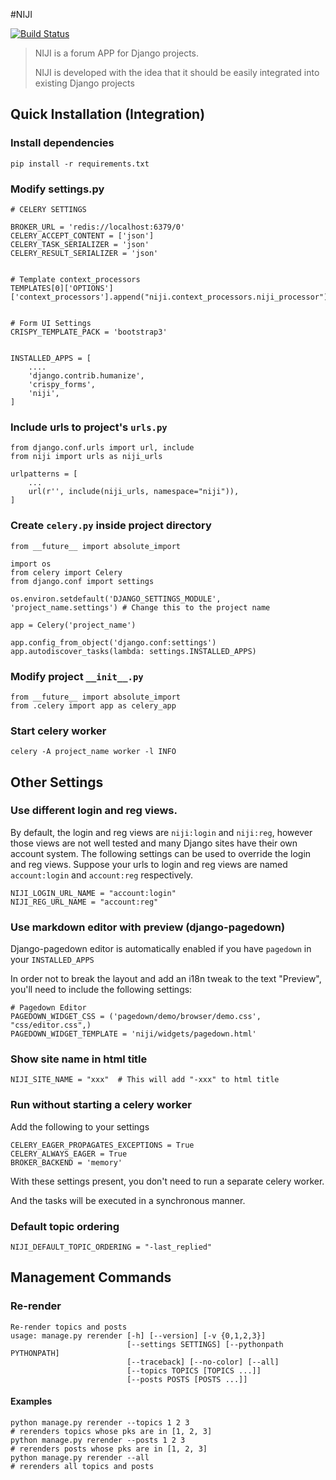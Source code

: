 #NIJI

[![Build Status](https://travis-ci.org/ericls/niji.svg?branch=master)](https://travis-ci.org/ericls/niji)

> NIJI is a forum APP for Django projects.
>
> NIJI is developed with the idea that it should be easily integrated into existing Django projects

## Quick Installation (Integration)

### Install dependencies

```
pip install -r requirements.txt
```

### Modify settings.py

```
# CELERY SETTINGS

BROKER_URL = 'redis://localhost:6379/0'
CELERY_ACCEPT_CONTENT = ['json']
CELERY_TASK_SERIALIZER = 'json'
CELERY_RESULT_SERIALIZER = 'json'


# Template context_processors
TEMPLATES[0]['OPTIONS']['context_processors'].append("niji.context_processors.niji_processor")


# Form UI Settings
CRISPY_TEMPLATE_PACK = 'bootstrap3'


INSTALLED_APPS = [
    ....
    'django.contrib.humanize',
    'crispy_forms',
    'niji',
]
```

### Include urls to project's `urls.py`

```
from django.conf.urls import url, include
from niji import urls as niji_urls

urlpatterns = [
    ...
    url(r'', include(niji_urls, namespace="niji")),
]
```

### Create `celery.py` inside project directory

```
from __future__ import absolute_import

import os
from celery import Celery
from django.conf import settings

os.environ.setdefault('DJANGO_SETTINGS_MODULE', 'project_name.settings') # Change this to the project name

app = Celery('project_name')

app.config_from_object('django.conf:settings')
app.autodiscover_tasks(lambda: settings.INSTALLED_APPS)
```

### Modify project `__init__.py`

```
from __future__ import absolute_import
from .celery import app as celery_app
```


### Start celery worker

```
celery -A project_name worker -l INFO
```

## Other Settings

### Use different login and reg views.

By default, the login and reg views are `niji:login` and `niji:reg`, however those views are not well tested and many Django sites have their own account system. The following settings can be used to override the login and reg views. Suppose your urls to login and reg views are named `account:login` and `account:reg` respectively.

```
NIJI_LOGIN_URL_NAME = "account:login"
NIJI_REG_URL_NAME = "account:reg"
```

### Use markdown editor with preview (django-pagedown)

Django-pagedown editor is automatically enabled if you have `pagedown` in your `INSTALLED_APPS`

In order not to break the layout and add an i18n tweak to the text "Preview", you'll need to include the following settings:

```
# Pagedown Editor
PAGEDOWN_WIDGET_CSS = ('pagedown/demo/browser/demo.css', "css/editor.css",)
PAGEDOWN_WIDGET_TEMPLATE = 'niji/widgets/pagedown.html'
```

### Show site name in html title

```
NIJI_SITE_NAME = "xxx"  # This will add "-xxx" to html title
```

### Run without starting a celery worker

Add the following to your settings

```
CELERY_EAGER_PROPAGATES_EXCEPTIONS = True
CELERY_ALWAYS_EAGER = True
BROKER_BACKEND = 'memory'
```

With these settings present, you don't need to run a separate celery worker.

And the tasks will be executed in a synchronous manner.

### Default topic ordering
```
NIJI_DEFAULT_TOPIC_ORDERING = "-last_replied"
```

## Management Commands

### Re-render
```
Re-render topics and posts
usage: manage.py rerender [-h] [--version] [-v {0,1,2,3}]
                          [--settings SETTINGS] [--pythonpath PYTHONPATH]
                          [--traceback] [--no-color] [--all]
                          [--topics TOPICS [TOPICS ...]]
                          [--posts POSTS [POSTS ...]]

```
#### Examples
```
python manage.py rerender --topics 1 2 3
# rerenders topics whose pks are in [1, 2, 3]
python manage.py rerender --posts 1 2 3
# rerenders posts whose pks are in [1, 2, 3]
python manage.py rerender --all
# rerenders all topics and posts
```
